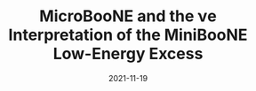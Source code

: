 ---
title: 'MicroBooNE and the νe Interpretation of the MiniBooNE Low-Energy Excess'
pub_number: 18
authors:  C.A. Argüelles,  I. Esteban,  M. Hostert,  Kevin J. Kelly,  J. Kopp,  P.A.N. Machado,  I. Martinez-Soler,  Y.F. Perez-Gonzalez
collection: publication
permalink: /publication/2021-11-19-MicroBooNEandtheeInterpretationoftheMiniBooNELow-EnergyExcess
date: 2021-11-19
venue: Phys.Rev.Lett. 
paperurl: 'https://arxiv.org/abs/2111.10359'
citation_notitle: 'C. A. Argüelles, I. Esteban, M. Hostert, Kevin J. Kelly, J. Kopp, P. A. N. Machado, I. Martinez-Soler, Y. F. Perez-Gonzalez, Phys.Rev.Lett. 128 (2022) 24 241802'
citation: 'MicroBooNE and the νe Interpretation of the MiniBooNE Low-Energy Excess, C. A. Argüelles, I. Esteban, M. Hostert, Kevin J. Kelly, J. Kopp, P. A. N. Machado, I. Martinez-Soler, Y. F. Perez-Gonzalez, Phys.Rev.Lett. 128 (2022) 24 241802'
eprint: '2111.10359'

---